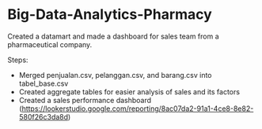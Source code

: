 # Big-Data-Analytics-Pharmacy
Created a datamart and made a dashboard for sales team from a pharmaceutical company.

Steps:
- Merged penjualan.csv, pelanggan.csv, and barang.csv into tabel_base.csv
- Created aggregate tables for easier analysis of sales and its factors
- Created a sales performance dashboard (https://lookerstudio.google.com/reporting/8ac07da2-91a1-4ce8-8e82-580f26c3da8d)
